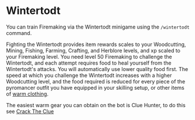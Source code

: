 # Wintertodt

You can train Firemaking via the Wintertodt minigame using the `/wintertodt` command.

Fighting the Wintertodt provides item rewards scales to your Woodcutting, Mining, Fishing, Farming, Crafting, and Herblore levels, and xp scaled to your Firemaking level. You need level 50 Firemaking to challenge the Wintertodt, and each attempt requires food to heal yourself from the Wintertodt's attacks. You will automatically use lower quality food first. The speed at which you challenge the Wintertodt increases with a higher Woodcutting level, and the food required is reduced for every piece of the pyromancer outfit you have equipped in your skilling setup, or other items of [warm clothing](https://oldschool.runescape.wiki/w/Wintertodt/Warm\_clothing).

The easiest warm gear you can obtain on the bot is Clue Hunter, to do this see [Crack The Clue](../../miscellaneous/crack-the-clue.md)



